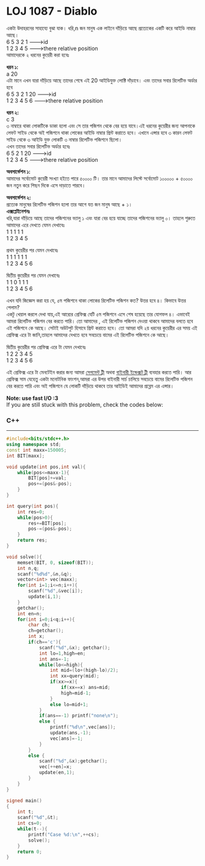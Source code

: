 # LOJ 1087 - Diablo
একটা উদাহরনের সাহায্যে বুঝা যাক। ধরি,n জন মানুষ এক লাইনে দাঁড়িয়ে আছে প্রত্যেকের একটি করে আইডি নাম্বার আছে।  
6 5 3 2 1 --->id  
1 2 3 4 5 --->there relative position  
আমাদেরকে ২ ধরনের কুয়েরী করা হবেঃ  

**ধরন ১:**  
a 20  
এটা মানে এখন যারা দাঁড়িয়ে আছে তাদের শেষে এই 20 আইডিযুক্ত লোক্টি দাঁড়াবে। এবং তাদের সবার রিলেটিভ অর্ডার হবে   
6 5 3 2 1 20 --->id  
1 2 3 4 5 6  --->there relative position  

**ধরন ২:**  
c 3  
৩ নাম্বারে থাকা লোকটিকে ডাকা হলো এবং সে তার পজিশন থেকে বের হয়ে যাবে।এই ধরনের কুয়েরীর জন্য আপনাকে লেফট সাইড থেকে অই পজিশনে থাকা লোকের আইডি নাম্বার প্রিন্ট করাতে হবে। এখানে এন্সার হবে ৩ কারন লেফট সাইড থেকে ৩ আইডি যুক্ত লোকটি ৩ নাম্বার রিলেটিভ পজিশনে ছিলো।  
এখন তাদের সবার রিলেটিভ অর্ডার হবেঃ  
6 5 2 1 20 --->id  
1 2 3 4 5  --->there relative position  


**অবসার্ভেশন ১:**  
আমাদের সর্বোমোট কুয়েরী সংখ্যা হইতে পারে ৫০০০০ টি। তার মানে আমাদের লিস্টে সর্বোমোট ১০০০০০ + ৫০০০০ জন নতুন করে পিছন দিকে এসে দাড়াতে পারবে।  

**অবসার্ভেশন ২:**  
প্রত্যেক মানুষের রিলেটিভ পজিশন হলো তার আগে যত জন মানুষ আছে + ১।  
**এক্সপ্লেইনেশনঃ**  
ধরি,যারা দাঁড়িয়ে আছে তাদের পজিশনের ভ্যালু ১ এবং যারা বের হয়ে যাচ্ছে তাদের পজিশনের ভ্যালু ০। তাহলে শুরুতে আমাদের এরে দেখতে যেমন দেখাবেঃ  
1 1 1 1 1  
1 2 3 4 5  

প্রথম কুয়েরীর পর যেমন দেখাবেঃ  
1 1 1 1 1 1  
1 2 3 4 5 6  

দ্বিতীয় কুয়েরীর পর যেমন দেখাবেঃ  
1 1 0 1 1 1  
1 2 3 4 5 6  

এখন যদি জিজ্ঞেস করা হয় যে, ৫ম পজিশনে থাকা লোকের রিলেটিভ পজিশন কত? উত্তর হবে ৪। কিভাবে উত্তর পেলাম?  
একটু খেয়াল করলে দেখা যায়,এই আর‍্যের প্রেফিক্স যেটি ৫ম পজিশনে এসে শেষ হয়েছে তার যোগফল ৪। এভাবেই আমরা রিলেটিভ পজিশন বের করতে পারি। তো আমাদের , এই রিলেটিভ পজিশন দেওয়া   থাকবে আমাদের বলতে হবে এই পজিশনে কে আছে। সেটাই অউটপুট হিসাবে প্রিন্ট করাতে হবে। তো আমরা যদি ২য় ধরনের কুয়েরীর এর সময় এই প্রেফিক্স এরে টা জানি,তাহলে আমাদের দেখতে হবে   সবচেয়ে বামের এই রিলেটিভ পজিশনে কে আছে।  

দ্বিতীয় কুয়েরীর পর প্রেফিক্স এরে টা যেমন দেখাবেঃ  
1 2 2 3 4 5  
1 2 3 4 5 6  

এই প্রেফিক্স এরে টা মেনটেইন করার জন্য আমরা [সেগমেন্ট ট্রী](https://cp-algorithms.com/data_structures/segment_tree.html) অথবা [বাইনারী ইন্ডেক্সট ট্রী](https://www.youtube.com/watch?v=CWDQJGaN1gY&t=447s) ব্যবহার করতে পারি। আর প্রেফিক্স সাম যেহেতু একটা মনোটনিক ফাংশন,আমরা এর উপর বাইনারী সার্চ চালিয়ে   সবচেয়ে বামের রিলেটিভ পজিশন বের করতে পারি এবং অই পজিশনে যে লোকটি দাঁড়িয়ে থাকবে তার আইডিই আমাদের প্রব্লেম এর এন্সার।  

**Note: use fast I/O :3**  
If you are still stuck with this problem, check the codes below:  

### C++
-----
```cpp  
#include<bits/stdc++.h>
using namespace std;
const int maxx=150005;
int BIT[maxx];

void update(int pos,int val){
    while(pos<=maxx-1){
        BIT[pos]+=val;
        pos+=(pos&-pos);
    }
}

int query(int pos){
    int res=0;
    while(pos>0){
        res+=BIT[pos];
        pos-=(pos&-pos);
    }
    return res;
}

void solve(){
    memset(BIT, 0, sizeof(BIT));
    int n,q;
    scanf("%d%d",&n,&q);
    vector<int> vec(maxx);
    for(int i=1;i<=n;i++){
        scanf("%d",&vec[i]);
        update(i,1);
    }
    getchar();
    int en=n;
    for(int i=0;i<q;i++){
        char ch;
        ch=getchar();
        int x;
        if(ch=='c'){
            scanf("%d",&x); getchar();
            int lo=1,high=en;
            int ans=-1;
            while(lo<=high){
                int mid=(lo+(high-lo)/2);
                int xx=query(mid);
                if(xx>=x){
                    if(xx==x) ans=mid;
                    high=mid-1;
                }
                else lo=mid+1;
            }
            if(ans==-1) printf("none\n");
            else {
                printf("%d\n",vec[ans]);
                update(ans,-1);
                vec[ans]=-1;
            }
        }
        else {
            scanf("%d",&x);getchar();
            vec[++en]=x;
            update(en,1);
        }
    }
}

signed main()
{
    int t;
    scanf("%d",&t);
    int cs=0;
    while(t--){
        printf("Case %d:\n",++cs);
        solve();
    }
    return 0;
}
```